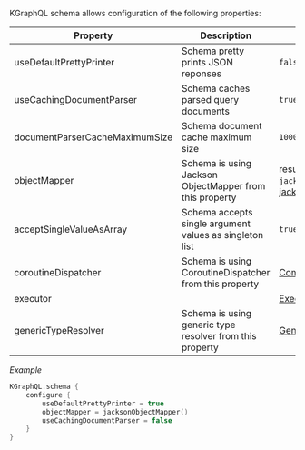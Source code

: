 KGraphQL schema allows configuration of the following properties:

| Property                       | Description                                              | Default value                                                                                                                                                            |
|--------------------------------|----------------------------------------------------------|--------------------------------------------------------------------------------------------------------------------------------------------------------------------------|
| useDefaultPrettyPrinter        | Schema pretty prints JSON reponses                       | `false`                                                                                                                                                                  |
| useCachingDocumentParser       | Schema caches parsed query documents                     | `true`                                                                                                                                                                   |
| documentParserCacheMaximumSize | Schema document cache maximum size                       | `1000`                                                                                                                                                                   |
| objectMapper                   | Schema is using Jackson ObjectMapper from this property  | result of `jacksonObjectMapper()` from [jackson-kotlin-module](https://github.com/FasterXML/jackson-module-kotlin)                                                       |
| acceptSingleValueAsArray       | Schema accepts single argument values as singleton list  | `true`                                                                                                                                                                   |
| coroutineDispatcher            | Schema is using CoroutineDispatcher from this property   | [CommonPool](https://github.com/Kotlin/kotlinx.coroutines/blob/master/kotlinx-coroutines-core/src/main/kotlin/kotlinx/coroutines/experimental/CommonPool.kt)             |
| executor                       |                                                          | [Executor.Parallel](https://github.com/aPureBase/KGraphQL/blob/master/kgraphql/src/main/kotlin/com/apurebase/kgraphql/schema/execution/Executor.kt)                      |
| genericTypeResolver            | Schema is using generic type resolver from this property | [GenericTypeResolver.DEFAULT](https://github.com/aPureBase/KGraphQL/blob/master/kgraphql/src/main/kotlin/com/apurebase/kgraphql/schema/execution/GenericTypeResolver.kt) |

*Example*

```kotlin
KGraphQL.schema {
    configure {
        useDefaultPrettyPrinter = true
        objectMapper = jacksonObjectMapper()
        useCachingDocumentParser = false
    }
}
```
